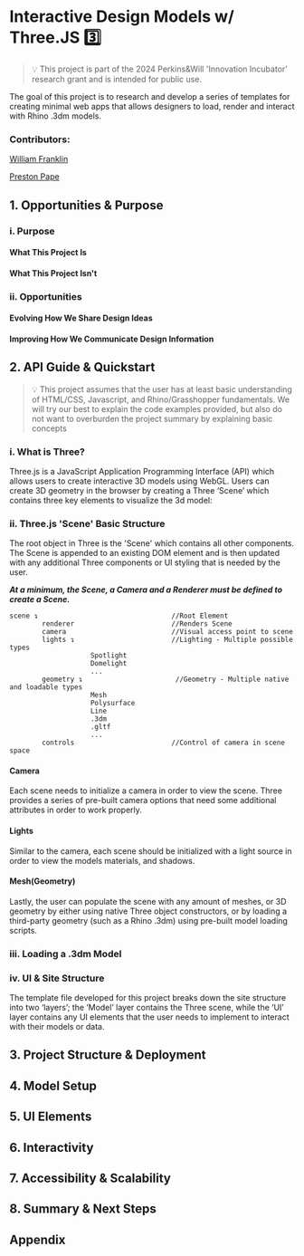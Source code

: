 # Interactive Design Models w/ Three.JS 3️⃣

> 💡 This project is part of the 2024 Perkins&Will 'Innovation Incubator' research grant and is intended for public use.

The goal of this project is to research and develop a series of templates for creating minimal web apps that allows designers to load, render and interact with Rhino .3dm models. 

### Contributors:

[William Franklin](https://github.com/wmfranklin20)

[Preston Pape](https://github.com/prxsto)

## 1. Opportunities & Purpose

### i. Purpose
#### What This Project Is
#### What This Project Isn't

### ii. Opportunities
#### Evolving How We Share Design Ideas
#### Improving How We Communicate Design Information


## 2. API Guide & Quickstart

> 💡 This project assumes that the user has at least basic understanding of HTML/CSS, Javascript, and Rhino/Grasshopper fundamentals. We will try our best to explain the code examples provided, but also do not want to overburden the project summary by explaining basic concepts

### i. What is Three?
Three.js is a JavaScript Application Programming Interface (API) which allows users to create interactive 3D models using WebGL. Users can create 3D geometry in the browser by creating a Three ‘Scene’ which contains three key elements to visualize the 3d model:

### ii. Three.js 'Scene' Basic Structure
The root object in Three is the 'Scene' which contains all other components. The Scene is appended to an existing DOM element and is then updated with any additional Three components or UI styling that is needed by the user. 

_**At a minimum, the Scene, a Camera and a Renderer must be defined to create a Scene.**_  

```
scene ↴                                 //Root Element
        renderer                        //Renders Scene
        camera                          //Visual access point to scene
        lights ↴                        //Lighting - Multiple possible types
                    Spotlight                   
                    Domelight
                    ...
        geometry ↴                       //Geometry - Multiple native and loadable types
                    Mesh
                    Polysurface
                    Line
                    .3dm
                    .gltf
                    ... 
        controls                        //Control of camera in scene space
```
#### Camera
Each scene needs to initialize a camera in order to view the scene. Three provides a series of pre-built camera options that need some additional attributes in order to work properly.
#### Lights
Similar to the camera, each scene should be initialized with a light source in order to view the models materials, and shadows.
#### Mesh(Geometry)
Lastly, the user can populate the scene with any amount of meshes, or 3D geometry by either using native Three object constructors, or by loading a third-party geometry (such as a Rhino .3dm) using pre-built model loading scripts.

### iii. Loading a .3dm Model
### iv. UI & Site Structure
The template file developed for this project breaks down the site structure into two ‘layers’; the ‘Model’ layer contains the Three scene, while the ‘UI’ layer contains any UI elements that the user needs to implement to interact with their models or data. 
## 3. Project Structure & Deployment
## 4. Model Setup
## 5. UI Elements
## 6. Interactivity
## 7. Accessibility & Scalability
## 8. Summary & Next Steps
## Appendix


